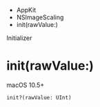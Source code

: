 

- AppKit
- NSImageScaling
-  init(rawValue:) 

Initializer

# init(rawValue:)

macOS 10.5+

``` source
init?(rawValue: UInt)
```

